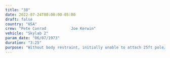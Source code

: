 ```yaml
---
title: "38"
date: 2022-07-24T00:00:00-05:00
draft: false
country: "USA"
crew: "Pete Conrad           Joe Kerwin"
vehicle: "Skylab 2"
param_date: "06/07/1973"
duration: "3:25"
purpose: "Without body restraint, initially unable to attach 25ft pole/cutter jaws to aluminum scrap holding jammed solar panel.  Improvised body restraint with suit tether to unexpected vehicle U bolt for 3 pt stance to enable pole positioning and cut.  After debris cut, attached pole as translation path to solar array.  Rope hooked between airlock solar array cover structure as means to overcome frozen hydraulic damper of solar array hinge.  Both crew stood under rope and pushed until array freed suddenly which caused both crew to drift free until hauled themselves back in via umbilicals.  Hardest task was restowing umbilicals into stow sphere at end of day"
---
```

